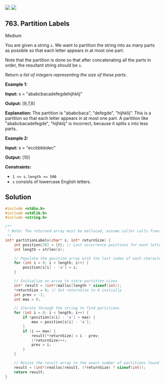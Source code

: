 [![](https://img.shields.io/github/stars/LeetCode-in-C/LeetCode-in-C?label=Stars&style=flat-square)](https://github.com/LeetCode-in-C/LeetCode-in-C)
[![](https://img.shields.io/github/forks/LeetCode-in-C/LeetCode-in-C?label=Fork%20me%20on%20GitHub%20&style=flat-square)](https://github.com/LeetCode-in-C/LeetCode-in-C/fork)

## 763\. Partition Labels

Medium

You are given a string `s`. We want to partition the string into as many parts as possible so that each letter appears in at most one part.

Note that the partition is done so that after concatenating all the parts in order, the resultant string should be `s`.

Return _a list of integers representing the size of these parts_.

**Example 1:**

**Input:** s = "ababcbacadefegdehijhklij"

**Output:** [9,7,8]

**Explanation:** The partition is "ababcbaca", "defegde", "hijhklij". This is a partition so that each letter appears in at most one part. A partition like "ababcbacadefegde", "hijhklij" is incorrect, because it splits s into less parts.

**Example 2:**

**Input:** s = "eccbbbbdec"

**Output:** [10]

**Constraints:**

*   `1 <= s.length <= 500`
*   `s` consists of lowercase English letters.

## Solution

```c
#include <stdio.h>
#include <stdlib.h>
#include <string.h>

/**
 * Note: The returned array must be malloced, assume caller calls free().
 */
int* partitionLabels(char* s, int* returnSize) {
    int position[26] = {0}; // Last occurrence positions for each letter
    int length = strlen(s);

    // Populate the position array with the last index of each character
    for (int i = 0; i < length; i++) {
        position[s[i] - 'a'] = i;
    }

    // Initialize an array to store partition sizes
    int* result = (int*)malloc(length * sizeof(int));
    *returnSize = 0; // Set returnSize to 0 initially
    int prev = -1;
    int max = 0;

    // Iterate through the string to find partitions
    for (int i = 0; i < length; i++) {
        if (position[s[i] - 'a'] > max) {
            max = position[s[i] - 'a'];
        }
        if (i == max) {
            result[*returnSize] = i - prev;
            (*returnSize)++;
            prev = i;
        }
    }

    // Resize the result array to the exact number of partitions found
    result = (int*)realloc(result, (*returnSize) * sizeof(int));
    return result;
}
```